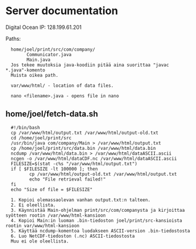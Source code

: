 # Server documentation


Digital Ocean IP: 128.199.61.201

Paths:

      home/joel/print/src/com/company/
            Communicator.java
            Main.java
      Jos tekee muutoksia java-koodiin pitää aina suorittaa "javac *.java"-komento
      Muista oikea path.

      var/www/html/ - location of data files.

      nano <filename>.java - opens file in nano

## home/joel/fetch-data.sh

      #!/bin/bash
      cp /var/www/html/output.txt /var/www/html/output-old.txt
      cd /home/joel/print/src
      /usr/bin/java com/company/Main > /var/www/html/output.txt
      cp /home/joel/print/src/data.bin /var/www/html/data.bin
      ncdump /var/www/html/data.bin > /var/www/html/dataASCII.ascii
      ncgen -o /var/www/html/dataCDF.nc /var/www/html/dataASCII.ascii
      FILESIZE=$(stat -c%s "/var/www/html/output.txt")
      if [ $FILESIZE -lt 100000 ]; then
             cp /var/www/html/output-old.txt /var/www/html/output.txt
             echo "File retrieval failed!"
      fi
      echo "Size of file = $FILESIZE"

      1. Kopioi olemassaolevan vanhan output.txt:n talteen.
      2. Ei oleellista.
      3. Käynnistää Main-ohjelman print/src/com/companysta ja kirjoittaa syötteen rootin /var/www/html-kansioon
      4. Kopioi Main:in luoman .bin-tiedoston joel/print/src-kansioista rootin var/www/html-kansioon
      5. Käyttää ncdump-komentoa luodakseen ASCII-version .bin-tiedostosta
      6. Luo NetCDF-tiedoston (.nc) ASCII-tiedostosta
      Muu ei ole oleellista.
